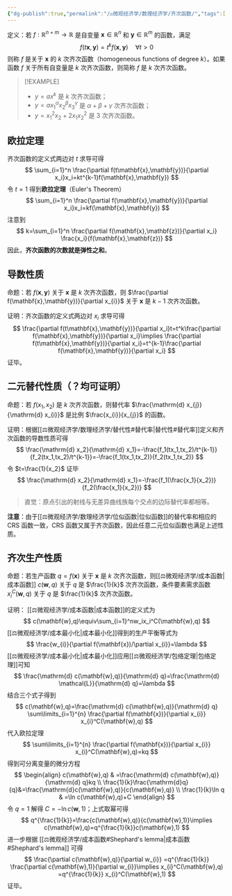 ```yaml
---
{"dg-publish":true,"permalink":"/⚖️微观经济学/数理经济学/齐次函数/","tags":["数理经济学"],"created":"2024-11-25T22:33:46.000+08:00","updated":"2024-11-25T22:33:46.000+08:00"}
---
```


定义：若 $f:\mathbb{R}^{n+m}\to\mathbb{R}$ 是自变量 $\mathbf{x}\in \mathbb{R}^n$ 和 $\mathbf{y}\in\mathbb{R}^m$ 的函数，满足
$$
f(t\mathbf{x},\mathbf{y})=t^kf(\mathbf{x},\mathbf{y})\quad \forall t>0
$$
则称 $f$ 是关于 $\mathbf{x}$ 的 $k$ 次齐次函数（homogeneous functions of degree $k$）。如果函数 $f$ 关于所有自变量是 $k$ 次齐次函数，则简称 $f$ 是 $k$ 次齐次函数。

> [!EXAMPLE]
> - $y=ax^k$ 是 $k$ 次齐次函数；
> - $y=ax_{1}^\alpha x_{2}^\beta x_{3}^\gamma$ 是 $\alpha+\beta+\gamma$ 次齐次函数；
> - $y=x_{1}^{2}x_{2}+2x_{1}x_{2}^{2}$ 是 3 次齐次函数。
## 欧拉定理

齐次函数的定义式两边对 $t$ 求导可得
$$
\sum_{i=1}^n \frac{\partial f(t\mathbf{x},\mathbf{y})}{\partial x_i}x_i=kt^{k-1}f(\mathbf{x},\mathbf{y})
$$
令 $t=1$ 得到**欧拉定理**（Euler's Theorem）
$$
\sum_{i=1}^n \frac{\partial f(\mathbf{x},\mathbf{y})}{\partial x_i}x_i=kf(\mathbf{x},\mathbf{y})
$$
注意到
$$
k=\sum_{i=1}^n \frac{\partial f(\mathbf{x},\mathbf{z})}{\partial x_i} \frac{x_i}{f(\mathbf{x},\mathbf{z})}
$$
因此，**齐次函数的次数就是弹性之和**。
## 导数性质

命题：若 $f(\mathbf{x},\mathbf{y})$ 关于 $\mathbf{x}$ 是 $k$ 次齐次函数，则 $\frac{\partial f(\mathbf{x},\mathbf{y})}{\partial x_{i}}$ 关于 $\mathbf{x}$ 是 $k-1$ 次齐次函数。

证明：齐次函数的定义式两边对 $x_i$ 求导可得
$$
\frac{\partial f(t\mathbf{x},\mathbf{y})}{\partial x_i}t=t^k\frac{\partial f(\mathbf{x},\mathbf{y})}{\partial x_i}\implies \frac{\partial f(t\mathbf{x},\mathbf{y})}{\partial x_i}=t^{k-1}\frac{\partial f(\mathbf{x},\mathbf{y})}{\partial x_i}
$$
证毕。

## 二元替代性质（？均可证明）

命题：若 $f(x_{1},x_{2})$ 是 $k$ 次齐次函数，则替代率 $\frac{\mathrm{d} x_{j}}{\mathrm{d} x_{i}}$ 是比例 $\frac{x_{i}}{x_{j}}$ 的函数。

证明：根据[[⚖️微观经济学/数理经济学/替代性#替代率\|替代性#替代率]]定义和齐次函数的导数性质可得
$$
\frac{\mathrm{d} x_2}{\mathrm{d} x_1}=-\frac{f_1(tx_1,tx_2)/t^{k-1}}{f_2(tx_1,tx_2)/t^{k-1}}=-\frac{f_1(tx_1,tx_2)}{f_2(tx_1,tx_2)}
$$
令 $t=\frac{1}{x_2}$ 证毕
$$
\frac{\mathrm{d} x_2}{\mathrm{d} x_1}=-\frac{f_1(\frac{x_1}{x_2})}{f_2(\frac{x_1}{x_2})}
$$
> 直觉：原点引出的射线与无差异曲线族每个交点的边际替代率都相等。

**注意**：由于[[⚖️微观经济学/数理经济学/位似函数\|位似函数]]的替代率和相应的 CRS 函数一致，CRS 函数又属于齐次函数，因此任意二元位似函数也满足上述性质。

## 齐次生产性质

命题：若生产函数 $q=f(\mathbf{x})$ 关于 $\mathbf{x}$ 是 $k$ 次齐次函数，则[[⚖️微观经济学/成本函数\|成本函数]] $c(\mathbf{w},q)$ 关于 $q$ 是 $\frac{1}{k}$ 次齐次函数，条件要素需求函数 $x_{i}^C(\mathbf{w},q)$ 关于 $q$ 是 $\frac{1}{k}$ 次齐次函数。

证明：
[[⚖️微观经济学/成本函数\|成本函数]]的定义式为
$$
c(\mathbf{w},q)\equiv\sum_{i=1}^nw_ix_i^C(\mathbf{w},q)
$$
[[⚖️微观经济学/成本最小化\|成本最小化]]得到的生产平衡等式为
$$
\frac{w_{i}}{\partial f(\mathbf{x})/\partial x_{i}}=\lambda
$$
[[⚖️微观经济学/成本最小化\|成本最小化]]应用[[⚖️微观经济学/包络定理\|包络定理]]可知
$$
\frac{\mathrm{d} c(\mathbf{w},q)}{\mathrm{d} q}=\frac{\mathrm{d} \mathcal{L}}{\mathrm{d} q}=\lambda
$$
结合三个式子得到
$$
c(\mathbf{w},q)=\frac{\mathrm{d} c(\mathbf{w},q)}{\mathrm{d} q} \sum\limits_{i=1}^{n} \frac{\partial f(\mathbf{x})}{\partial x_{i}} x_{i}^C(\mathbf{w},q) 
$$
代入欧拉定理
$$
\sum\limits_{i=1}^{n} \frac{\partial f(\mathbf{x})}{\partial x_{i}} x_{i}^C(\mathbf{w},q)=kq 
$$
得到可分离变量的微分方程
$$
\begin{align}
c(\mathbf{w},q) & =\frac{\mathrm{d} c(\mathbf{w},q)}{\mathrm{d} q}kq \\
\frac{1}{k}\frac{\mathrm{d}q}{q}&=\frac{\mathrm{d}c(\mathbf{w},q)}{c(\mathbf{w},q)} \\
\frac{1}{k}\ln q & =\ln c(\mathbf{w},q)+C
\end{align}
$$
令 $q=1$ 解得 $C=-\ln c(\mathbf{w},1)$；上式取幂可得
$$
q^{\frac{1}{k}}=\frac{c(\mathbf{w},q)}{c(\mathbf{w},1)}\implies c(\mathbf{w},q)=q^{\frac{1}{k}}c(\mathbf{w},1)
$$
进一步根据 [[⚖️微观经济学/成本函数#Shephard's lemma\|成本函数#Shephard's lemma]] 可得
$$
\frac{\partial c(\mathbf{w},q)}{\partial w_{i}} =q^{\frac{1}{k}} \frac{\partial c(\mathbf{w},1)}{\partial w_{i}}\implies x_{i}^C(\mathbf{w},q) =q^{\frac{1}{k}} x_{i}^C(\mathbf{w},1)
$$
证毕。